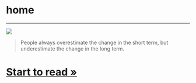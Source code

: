 # home


---

<div class="home-book-list">
    <!-- java -->
    <div class="home-book-list-item">
        <a href="/books/productivity/index.html" class="home-book-list-image">
            <div>
                <img src="/static/Quote.jpg" /> 
            </div>
        </a>
    </div>


>
> People always overestimate the change in the short term, 
> but underestimate the change in the long term.
>


# [Start to read »](/books/productivity/index.html)
